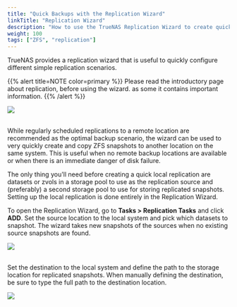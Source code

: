 ```yaml
---
title: "Quick Backups with the Replication Wizard"
linkTitle: "Replication Wizard"
description: "How to use the TrueNAS Replication Wizard to create quick backups."
weight: 100
tags: ["ZFS", "replication"]
---
```


TrueNAS provides a replication wizard that is useful to quickly configure different simple replication scenarios.

{{% alert title=NOTE color=primary %}}
Please read the introductory page about replication, before using the wizard. as some it contains important information.
{{% /alert %}}

<img src="/images/TasksReplicationTasksAdd.png">
<br><br>

While regularly scheduled replications to a remote location are recommended as the optimal backup scenario, the wizard can be used to very quickly create and copy ZFS snapshots to another location on the same system.
This is useful when no remote backup locations are available or when there is an immediate danger of disk failure.

The only thing you'll need before creating a quick local replication are datasets or zvols in a storage pool to use as the replication source and (preferably) a second storage pool to use for storing replicated snapshots.
Setting up the local replication is done entirely in the Replication Wizard.

To open the Replication Wizard, go to **Tasks > Replication Tasks** and click **ADD**.
Set the source location to the local system and pick which datasets to snapshot.
The wizard takes new snapshots of the sources when no existing source snapshots are found.

<img src="/images/TasksReplicationTasksAddLocalSource.png">
<br><br>

Set the destination to the local system and define the path to the storage location for replicated snapshots.
When manually defining the destination, be sure to type the full path to the destination location.

<img src="/images/TasksReplicationTasksAddLocalSourceLocalDest.png">
